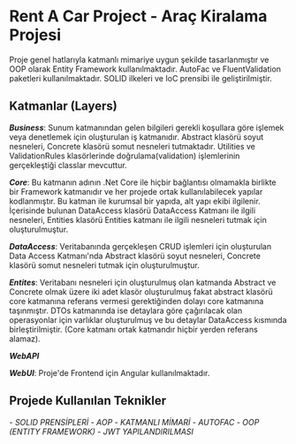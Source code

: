 # Rent A Car Project - Araç Kiralama Projesi

Proje genel hatlarıyla katmanlı mimariye uygun şekilde tasarlanmıştır ve OOP olarak Entity Framework kullanılmaktadır.
AutoFac ve FluentValidation paketleri kullanılmaktadır.
SOLID ilkeleri ve IoC prensibi ile geliştirilmiştir. 

## Katmanlar (Layers)

***Business***: Sunum katmanından gelen bilgileri gerekli koşullara göre işlemek veya denetlemek için oluşturulan iş katmanıdır. 
          Abstract klasörü soyut nesneleri, Concrete klasörü somut nesneleri tutmaktadır.
          Utilities ve ValidationRules klasörlerinde doğrulama(validation) işlemlerinin gerçekleştiği classlar mevcuttur.
         
***Core***: Bu katmanın adının .Net Core ile hiçbir bağlantısı olmamakla birlikte bir Framework katmanıdır ve her projede ortak kullanılabilecek yapılar kodlanmıştır. 
      Bu katman ile kurumsal bir yapıda, alt yapı ekibi ilgilenir.
      İçerisinde bulunan DataAccess klasörü DataAccess Katmanı ile ilgili nesneleri, Entities klasörü Entities katmanı ile ilgili nesneleri tutmak için oluşturulmuştur.
     
***DataAccess***: Veritabanında gerçekleşen CRUD işlemleri için oluşturulan Data Access Katmanı'nda Abstract klasörü soyut nesneleri, Concrete klasörü somut nesneleri tutmak için oluşturulmuştur.

***Entites***: Veritabanı nesneleri için oluşturulmuş olan katmanda Abstract ve Concrete olmak üzere iki adet klasör oluşturulmuş fakat abstract klasörü core katmanına referans vermesi gerektiğinden dolayı core katmanına taşınmıştır.
         DTOs katmanında ise detaylara göre çağırılacak olan operasyonlar için varlıklar oluşturulmuş ve bu detaylar DataAccess kısmında birleştirilmiştir.
         (Core katmanı ortak katmandır hiçbir yerden referans alamaz).
         
***WebAPI***

***WebUI***: Proje'de Frontend için Angular kullanılmaktadır.

## Projede Kullanılan Teknikler

*- SOLID PRENSİPLERİ*
*- AOP*
*- KATMANLI MİMARİ*
*- AUTOFAC*
*- OOP (ENTITY FRAMEWORK)*
*- JWT YAPILANDIRILMASI*
